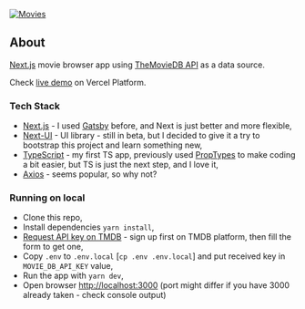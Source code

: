 [![Movies](https://img.shields.io/endpoint?url=https://dashboard.cypress.io/badge/simple/r2dbb7&style=flat&logo=cypress)](https://dashboard.cypress.io/projects/r2dbb7/runs)

## About

[Next.js](https://nextjs.org/) movie browser app using [TheMovieDB API](https://developers.themoviedb.org/3/getting-started/introduction) as a data source.

Check [live demo](https://movies-lovat-beta.vercel.app/) on Vercel Platform.

### Tech Stack

* [Next.js](https://nextjs.org/) - I used [Gatsby](https://www.gatsbyjs.com/) before, and Next is just better and more flexible,
* [Next-UI](https://nextui.org/) - UI library - still in beta, but I decided to give it a try to bootstrap this project and learn something new,
* [TypeScript](https://www.typescriptlang.org/) - my first TS app, previously used [PropTypes](https://www.npmjs.com/package/prop-types) to make coding  a bit easier, but TS is just the next step, and I love it,
* [Axios](https://axios-http.com/) - seems popular, so why not?

### Running on local

* Clone this repo,
* Install dependencies `yarn install`,
* [Request API key on TMDB](https://www.themoviedb.org/settings/api) - sign up first on TMDB platform, then fill the form to get one,
* Copy `.env` to `.env.local` [`cp .env .env.local`] and put received key in `MOVIE_DB_API_KEY` value,
* Run the app with `yarn dev`,
* Open browser [http://localhost:3000](http://localhost:3000) (port might differ if you have 3000 already taken - check console output)
